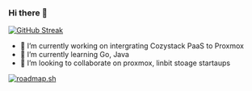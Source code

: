 ### Hi there 👋

[![GitHub Streak](https://streak-stats.demolab.com/?user=themoriarti)](https://git.io/streak-stats)

- 🔭 I’m currently working on intergrating Cozystack PaaS to Proxmox
- 🌱 I’m currently learning Go, Java
- 👯 I’m looking to collaborate on proxmox, linbit stoage startaups

[![roadmap.sh](https://roadmap.sh/card/tall/663a5ef0744b04c7edd2b5a1?variant=dark)](https://roadmap.sh) 
<!--
**themoriarti/themoriarti** is a ✨ _special_ ✨ repository because its `README.md` (this file) appears on your GitHub profile.

Here are some ideas to get you started:

- 🔭 I’m currently working on ...
- 🌱 I’m currently learning ...
- 👯 I’m looking to collaborate on ...
- 🤔 I’m looking for help with ...
- 💬 Ask me about ...
- 📫 How to reach me: ...
- 😄 Pronouns: ...
- ⚡ Fun fact: ...
-->
